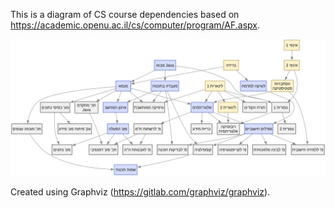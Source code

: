 This is a diagram of CS course dependencies based on https://academic.openu.ac.il/cs/computer/program/AF.aspx.

![img](diagram.svg)

Created using Graphviz (https://gitlab.com/graphviz/graphviz).

